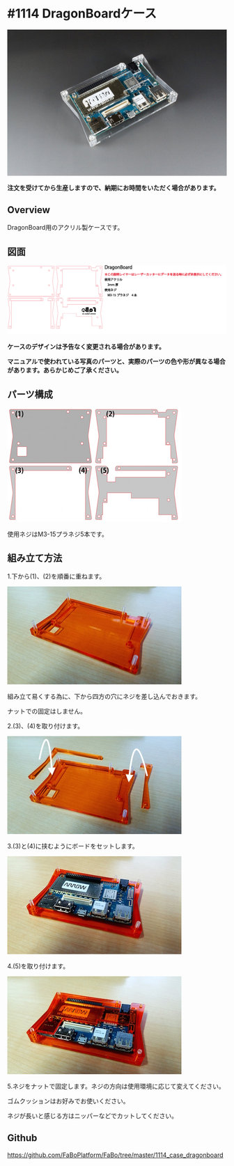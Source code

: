 # #1114 DragonBoardケース

![](./img/1114_case_dragonboard.jpg)
<!--COLORME-->

**注文を受けてから生産しますので、納期にお時間をいただく場合があります。**

## Overview
DragonBoard用のアクリル製ケースです。

## 図面

![](./img/1114_case_dragonboard_cad.png)

**ケースのデザインは予告なく変更される場合があります。**

**マニュアルで使われている写真のパーツと、実際のパーツの色や形が異なる場合があります。あらかじめご了承ください。**

## パーツ構成

![](./img/dragonb_00.jpg)

使用ネジはM3-15プラネジ5本です。

## 組み立て方法

1.下から(1)、(2)を順番に重ねます。

![](./img/dragonb_01.jpg)

組み立て易くする為に、下から四方の穴にネジを差し込んでおきます。

ナットでの固定はしません。

2.(3)、(4)を取り付けます。

![](./img/dragonb_02.jpg)

3.(3)と(4)に挟むようにボードをセットします。

![](./img/dragonb_03.jpg)

4.(5)を取り付けます。

![](./img/dragonb_04.jpg)

5.ネジをナットで固定します。ネジの方向は使用環境に応じて変えてください。

ゴムクッションはお好みでお使いください。

ネジが長いと感じる方はニッパーなどでカットしてください。

## Github

https://github.com/FaBoPlatform/FaBo/tree/master/1114_case_dragonboard
